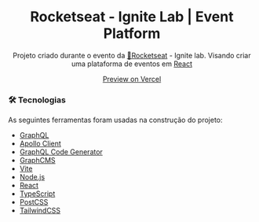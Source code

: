 <h1 align="center">Rocketseat - Ignite Lab | Event Platform</h1>
<p align="center">Projeto criado durante o evento da <a href="https://www.rocketseat.com.br/">🚀Rocketseat</a> - Ignite lab. Visando criar uma plataforma de eventos em <a href="https://pt-br.reactjs.org/">React</a>
<p align="center"><a href="https://ignite-lab-event-platform-khaki.vercel.app/">Preview on Vercel</a></p>

  
### 🛠 Tecnologias

As seguintes ferramentas foram usadas na construção do projeto:

- [GraphQL](https://graphql.org/)
- [Apollo Client](https://www.apollographql.com/docs/react/)
- [GraphQL Code Generator](https://www.graphql-code-generator.com/)
- [GraphCMS](https://graphcms.com/)
- [Vite](https://vitejs.dev/)
- [Node.js](https://nodejs.org/en/)
- [React](https://pt-br.reactjs.org/)
- [TypeScript](https://www.typescriptlang.org/)
- [PostCSS](https://postcss.org/)
- [TailwindCSS](https://tailwindcss.com/)
 
